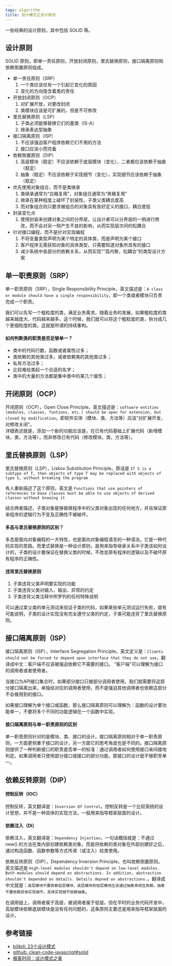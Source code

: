 ```yaml
---
tags: algorithm
title: 设计模式之设计原则
---
```

一些经典的设计原则，其中包括 SOLID 等。

## 设计原则
SOLID 原则，即单一责任原则，开放封闭原则，里氏替换原则，接口隔离原则和依赖倒置原则组成。
- 单一责任原则（SRP）
    1. 一个类应该仅有一个引起它变化的原因
    2. 变化的方向隐含着类的责任
- 开放封闭原则（OCP）
    1. 对扩展开放，对更改封闭
    2. 类模块应该是可扩展的，但是不可修改
- 里氏替换原则（LSP）
    1. 子类必须能够替换它们的基类（IS-A）
    2. 继承表达型抽象
- 接口隔离原则（ISP）
    1. 不应该强迫客户程序依赖它们不用的方法
    2. 接口应该小而完备
- 依赖倒置原则（DIP）
    1. 高层模块（稳定）不应该依赖于底层模块（变化），二者都应该依赖于抽象（稳定）
    2. 抽象（稳定）不应该依赖于实现细节（变化），实现细节应该依赖于抽象（稳定）
- 优先使用对象组合，而不是类继承
    1. 类继承通常为“白箱复用”，对象组合通常为“黑箱复用”
    2. 继承在某种程度上破坏了封装性，子类父类耦合度高
    3. 而对象组合则只要求被组合的对象具有良好定义的接口，耦合度低
- 封装变化点
    1. 使用封装来创建对象之间的分界层，让设计者可以分界层的一侧进行修改，而不会对另一侧产生不良的影响，从而实现层次间的松耦合
- 针对接口编程，而不是针对实现编程
    1. 不将变量类型声明为某个特定的具体类，而是声明为某个接口
    2. 客户程序无需获知对象的具体类型，只需要知道对象所具有的接口
    3. 减少系统中各部分的依赖关系，从而实现“”高内聚，松耦合“的类型设计方案

## 单一职责原则（SRP）
单一职责原则（SRP），Single Responsibility Principle，英文描述是：`A class or module should have a single responsibility`，即一个类或者模块只负责完成一个职责。  

我们可以先写一个粗粒度的类，满足业务需求。随着业务的发展，如果粗粒度的类越来越庞大，代码越来越多，这个时候，我们就可以将这个粗粒度的类，拆分成几个更细粒度的类。这就是所谓的持续重构。  

#### 如何判断类的职责是否足够单一？
- 类中的代码行数，函数或者属性过多；
- 类依赖的其他类过多，或者依赖类的其他类过多；
- 私有方法过多；
- 比较难给类起一个合适的名字；
- 类中的大量的方法都是集中类中的某几个属性； 

## 开闭原则（OCP）
开闭原则（OCP），Open Close Principle，英文描述是：`software entities (modules, classes, funtions, etc.) should be open for extension, but closed by modification`。即软件实体（模块、类、方法等）应该“对扩展开发，对修改关闭”。  
详细表述就是，添加一个新的功能应该是，在已有代码基础上扩展代码（新增模块，类，方法等），而非修改已有代码（修改模块，类，方法等）。  

## 里氏替换原则（LSP）
里氏替换原则（LSP），Liskov Substitution Principle。原话是 
`If S is a subtype of T, then objects of type T may be replaced with objects of type S, without breaking the program`

有人重新描述了这个原则，英文是 `Functions that use pointers of references to base classes must be able to use objects of derived classes without knowing it`

结合两者描述，子类对象能够替换程序中的父类对象出现的任何地方，并且保证原来程序的逻辑行为不变及正确性不被破坏。

#### 多态与里氏替换原则的区别？
多态是面向对象编程的一大特性，也是面向对象编程语言的一种语法。它是一种代码实现的思路。而里式替换是一种设计原则，是用来指导继承关系中子类该如何设计的，子类的设计要保证在替换父类的时候，不改变原有程序的逻辑以及不破坏原有程序的正确性。

#### 违背里氏替换原则
1. 子类违背父类声明要实现的功能
2. 子类违背父类对输入、输出、异常的约定
3. 子类违背父类注释中所罗列的任何特殊说明

可以通过拿父类的单元测试来验证子类的代码，如果某些单元测试运行失败，就有可能说明，子类的设计实现没有完全遵守父类的约定，子类可能违背了里氏替换原则。

## 接口隔离原则（ISP）
接口隔离原则（ISP），Interface Segregation Principle。英文定义是：`Clients should not be forced to depend upon interface that they do not use`，翻译成中文：客户端不应该被强迫依赖它不需要的接口。
“客户端”可以理解为接口的调用者或者使用者。

当接口为API接口集合时，如果部分接口只被部分调用者使用，我们就需要将这部分接口隔离出来，单独给对应的调用者使用，而不是强迫其他调用者也依赖这部分不会被用到的接口。 

如果接口理解为单个接口或函数，那么接口隔离原则可以理解为：函数的设计要功能单一，不要将多个不同的功能逻辑在一个函数中实现。  

####  接口隔离原则与单一职责原则的区别
单一职责原则针对的是模块、类、接口的设计。接口隔离原则相对于单一职责原则，一方面更侧重于接口的设计，另一方面它的思考角度也是不同的。接口隔离原则提供了一种判断接口的职责是否单一的标准：通过调用者如何使用接口来间接地判定。如果调用者只使用部分接口或接口的部分功能，那接口的设计就不够职责单一。

## 依赖反转原则（DIP）
#### 控制反转（IOC）
控制反转，英文翻译是：`Inversion Of Control`。控制反转是一个比较笼统的设计思想，并不是一种具体的实现方法，一般用来指导框架层面的设计。
#### 依赖注入（DI）
依赖注入，英文翻译是：`Dependency Injection`，一句话概括就是：不通过 new() 的方法在类内部创建依赖类对象，而是将依赖的类对象在外部创建好之后，通过构造函数、函数参数等方式传递（或注入）给类使用。

依赖反转原则（DIP），Dependency Inversion Principle，也叫依赖倒置原则。英文描述是 `High-level modules shouldn't depend on low-level modules. Both modules should depend on abstractions. In addition, abstraction shouldn't depended on details. Details depned on abstractions.`。翻译成中文就是：`高层模块不要依赖低层模块，高层模块和低层模块应该通过抽象来相互依赖。抽象不要依赖具体实现细节，具体实现细节依赖抽象`。

在调用链上，调用者属于高层，被调用者属于低层。但在平时的业务代码开发中，高层模块依赖底层模块是没有任何问题的，这条原则主要还是用来指导框架层面的设计。

## 参考链接
- [bilibili: 23个设计模式](https://www.bilibili.com/video/BV1kW411P7KS)
- [github: clean-code-javascript#solid](https://github.com/ryanmcdermott/clean-code-javascript#solid)
- [极客时间：设计模式之美](https://time.geekbang.org/column/intro/100039001)